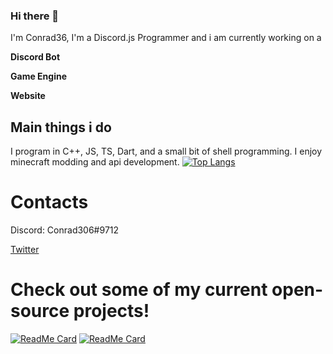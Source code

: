 ### Hi there 👋

I'm Conrad36, I'm a Discord.js Programmer and i am currently working on a 

**Discord Bot**

**Game Engine**

**Website**

## Main things i do

I program in C++, JS, TS, Dart, and a small bit of shell programming. 
I enjoy minecraft modding and api development. 
[![Top Langs](https://github-readme-stats.vercel.app/api/top-langs/?username=anuraghazra&layout=compact&theme=onedark)](https://github.com/conrad36)

# Contacts 
Discord: Conrad306#9712

[Twitter](https://twitter.com/Conrad_306)

# Check out some of my current open-source projects!
[![ReadMe Card](https://github-readme-stats.vercel.app/api/pin/?username=conrad36&repo=phentixengine&theme=dark&)](https://github.com/Conrad36/PhentixEngine)
[![ReadMe Card](https://github-readme-stats.vercel.app/api/pin/?username=conrad36&repo=discord.cc&theme=dark&)](https://github.com/Conrad36/Discord.cc)
